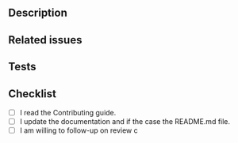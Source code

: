 ## Description

<!-- Add a paragraph with a description of what tihs PR is doing, updating or removing. -->

## Related issues

<!-- Add a list of the issues related to this PR. -->

## Tests

<!-- Describe or reference for all changed/updated/fixed behaviors. -->

## Checklist

- [ ] I read the Contributing guide.
- [ ] I update the documentation and if the case the README.md file.
- [ ] I am willing to follow-up on review c
